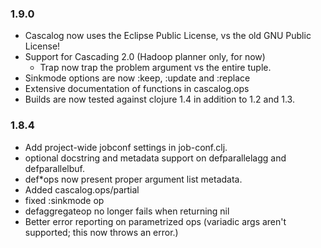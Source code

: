 ### 1.9.0

* Cascalog now uses the Eclipse Public License, vs the old GNU Public License!
* Support for Cascading 2.0 (Hadoop planner only, for now)
  * Trap now trap the problem argument vs the entire tuple.
* Sinkmode options are now :keep, :update and :replace
* Extensive documentation of functions in cascalog.ops
* Builds are now tested against clojure 1.4 in addition to 1.2 and 1.3.

### 1.8.4

* Add project-wide jobconf settings in job-conf.clj.
* optional docstring and metadata support on defparallelagg and defparallelbuf.
* def*ops now present proper argument list metadata.
* Added cascalog.ops/partial
* fixed :sinkmode op
* defaggregateop no longer fails when returning nil
* Better error reporting on parametrized ops (variadic args aren't supported; this now throws an error.)
